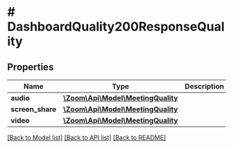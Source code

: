 # # DashboardQuality200ResponseQuality

## Properties

Name | Type | Description | Notes
------------ | ------------- | ------------- | -------------
**audio** | [**\Zoom\Api\Model\MeetingQuality**](MeetingQuality.md) |  | [optional]
**screen_share** | [**\Zoom\Api\Model\MeetingQuality**](MeetingQuality.md) |  | [optional]
**video** | [**\Zoom\Api\Model\MeetingQuality**](MeetingQuality.md) |  | [optional]

[[Back to Model list]](../../README.md#models) [[Back to API list]](../../README.md#endpoints) [[Back to README]](../../README.md)

